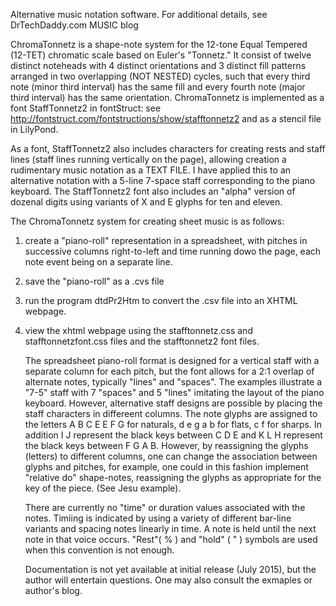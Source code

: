 Alternative music notation software. For additional details, see DrTechDaddy.com MUSIC blog

ChromaTonnetz is a shape-note system for the 12-tone Equal Tempered (12-TET) chromatic scale based on Euler's "Tonnetz." It consist of twelve distinct noteheads with 4 distinct orientations and 3 distinct fill patterns arranged in two overlapping (NOT NESTED) cycles, such that every third note (minor third interval) has the same fill and every fourth note (major third interval) has the same orientation. ChromaTonnetz is implemented as a font StaffTonnetz2 in fontStruct: see http://fontstruct.com/fontstructions/show/stafftonnetz2 and as a stencil file in LilyPond.

As a font, StaffTonnetz2 also includes characters for creating rests and staff lines (staff lines running vertically on the page), allowing creation a rudimentary music notation as a TEXT FILE. I have applied this to an alternative notation with a 5-line 7-space staff corresponding to the piano keyboard.  The StaffTonnetz2 font also includes an "alpha" version of dozenal digits using variants of X and E glyphs for ten and eleven.

The ChromaTonnetz system for creating sheet music is as follows:
1. create a "piano-roll" representation in a spreadsheet, with pitches in successive columns right-to-left and time running dowo the page, each note event being on a separate line.
2. save the "piano-roll" as a .cvs file
3. run the program dtdPr2Htm to convert the .csv file into an XHTML webpage.
4. view the xhtml webpage using the stafftonnetz.css and stafftonnetzfont.css files
   and the stafftonnetz2 font files.
   
   The spreadsheet piano-roll format is designed for a vertical staff with a separate column for each pitch,
   but the font allows for a 2:1 overlap of alternate notes, typically "lines" and "spaces".
   The examples illustrate a "7-5" staff with 7 "spaces" and 5 "lines" imitating the layout of the piano keyboard.
   However, alternative staff designs are possible by placing the staff characters in differeent columns.
   The note glyphs are assigned to the letters A B C E E F G for naturals, d e g a b for flats, c f for sharps.
   In addition I J represent the black keys between C D E and K L H represent the black keys between F G A B.
   However, by reassigning the glyphs (letters) to different columns, one can change the association between glyphs and pitches, for example, one could in this fashion implement "relative do" shape-notes, reassigning the glyphs as appropriate for the key of the piece. (See Jesu example).
   
   There are currently no "time" or duration values associated with the notes.  Timiing is indicated by using a variety of different bar-line variants and spacing notes linearly in time.  A note is held until the next note in that voice occurs.   "Rest"( % ) and "hold" ( " ) symbols are used when this convention is not enough.
   
   Documentation is not yet available at initial release (July 2015), but the author will entertain questions. One may also consult the exmaples or author's blog.
   


